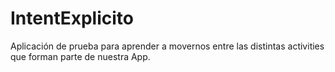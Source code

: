 # IntentExplicito
Aplicación de prueba para aprender a movernos entre las distintas activities que forman parte de nuestra App.
